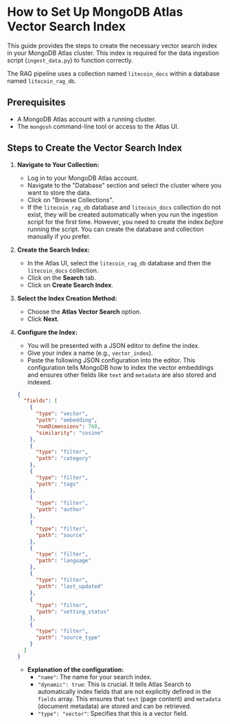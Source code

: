 # How to Set Up MongoDB Atlas Vector Search Index

This guide provides the steps to create the necessary vector search index in your MongoDB Atlas cluster. This index is required for the data ingestion script (`ingest_data.py`) to function correctly.

The RAG pipeline uses a collection named `litecoin_docs` within a database named `litecoin_rag_db`.

## Prerequisites
- A MongoDB Atlas account with a running cluster.
- The `mongosh` command-line tool or access to the Atlas UI.

## Steps to Create the Vector Search Index

1.  **Navigate to Your Collection:**
    *   Log in to your MongoDB Atlas account.
    *   Navigate to the "Database" section and select the cluster where you want to store the data.
    *   Click on "Browse Collections".
    *   If the `litecoin_rag_db` database and `litecoin_docs` collection do not exist, they will be created automatically when you run the ingestion script for the first time. However, you need to create the index *before* running the script. You can create the database and collection manually if you prefer.

2.  **Create the Search Index:**
    *   In the Atlas UI, select the `litecoin_rag_db` database and then the `litecoin_docs` collection.
    *   Click on the **Search** tab.
    *   Click on **Create Search Index**.

3.  **Select the Index Creation Method:**
    *   Choose the **Atlas Vector Search** option.
    *   Click **Next**.

4.  **Configure the Index:**
    *   You will be presented with a JSON editor to define the index.
    *   Give your index a name (e.g., `vector_index`).
    *   Paste the following JSON configuration into the editor. This configuration tells MongoDB how to index the vector embeddings and ensures other fields like `text` and `metadata` are also stored and indexed.

    ```json
    {
      "fields": [
        {
          "type": "vector",
          "path": "embedding",
          "numDimensions": 768,
          "similarity": "cosine"
        },
        {
          "type": "filter",
          "path": "category"
        },
        {
          "type": "filter",
          "path": "tags"
        },
        {
          "type": "filter",
          "path": "author"
        },
        {
          "type": "filter",
          "path": "source"
        },
        {
          "type": "filter",
          "path": "language"
        },
        {
          "type": "filter",
          "path": "last_updated"
        },
        {
          "type": "filter",
          "path": "vetting_status"
        },
        {
          "type": "filter",
          "path": "source_type"
        }
      ]
    }
    ```

    *   **Explanation of the configuration:**
        *   `"name"`: The name for your search index.
        *   `"dynamic": true`: This is crucial. It tells Atlas Search to automatically index fields that are not explicitly defined in the `fields` array. This ensures that `text` (page content) and `metadata` (document metadata) are stored and can be retrieved.
        *   `"type": "vector"`: Specifies that this is a vector field.
